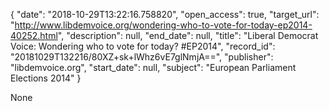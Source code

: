{
  "date": "2018-10-29T13:22:16.758820", 
  "open_access": true, 
  "target_url": "http://www.libdemvoice.org/wondering-who-to-vote-for-today-ep2014-40252.html", 
  "description": null, 
  "end_date": null, 
  "title": "Liberal Democrat Voice: Wondering who to vote for today? #EP2014", 
  "record_id": "20181029T132216/80XZ+sk+lWhz6vE7glNmjA==", 
  "publisher": "libdemvoice.org", 
  "start_date": null, 
  "subject": "European Parliament Elections 2014"
}

None